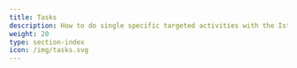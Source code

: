 ```yaml
---
title: Tasks
description: How to do single specific targeted activities with the Istio system.
weight: 20
type: section-index
icon: /img/tasks.svg
---
```


